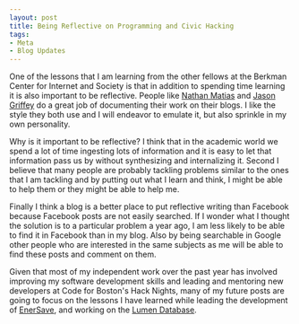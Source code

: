 ```yaml
---
layout: post
title: Being Reflective on Programming and Civic Hacking
tags:
- Meta
- Blog Updates
---
```

One of the lessons that I am learning from the other fellows at the Berkman Center for Internet and Society is that in addition to spending time learning it is also important to be reflective. People like [Nathan Matias](https://civic.mit.edu/users/natematias) and [Jason Griffey](http://jasongriffey.net/wp/) do a great job of documenting their work on their blogs. I like the style they both use and I will endeavor to emulate it, but also sprinkle in my own personality.

Why is it important to be reflective? I think that in the academic world we spend a lot of time ingesting lots of information and it is easy to let that information pass us by without synthesizing and internalizing it. Second I believe that many people are probably tackling problems similar to the ones that I am tackling and by putting out what I learn and think, I might be able to help them or they might be able to help me.

Finally I think a blog is a better place to put reflective writing than Facebook because Facebook posts are not easily searched. If I wonder what I thought the solution is to a particular problem a year ago, I am less likely to be able to find it in Facebook than in my blog. Also by being searchable in Google other people who are interested in the same subjects as me will be able to find these posts and comment on them.

Given that most of my independent work over the past year has involved improving my software development skills and leading and mentoring new developers at Code for Boston's Hack Nights, many of my future posts are going to focus on the lessons I have learned while leading the development of [EnerSave](https://www.enersaveapp.org/), and working on the [Lumen Database](https://lumendatabase.org/).
